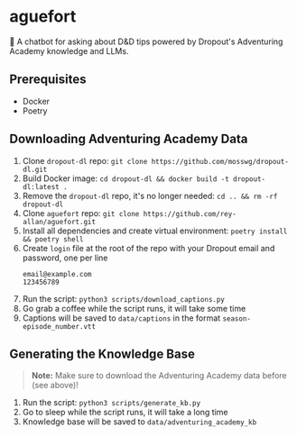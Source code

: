 # aguefort

:game_die: A chatbot for asking about D&amp;D tips powered by Dropout's Adventuring Academy knowledge and LLMs.

## Prerequisites

- Docker
- Poetry

## Downloading Adventuring Academy Data

1. Clone `dropout-dl` repo: `git clone https://github.com/mosswg/dropout-dl.git`
2. Build Docker image: `cd dropout-dl && docker build -t dropout-dl:latest .`
3. Remove the `dropout-dl` repo, it's no longer needed: `cd .. && rm -rf dropout-dl`
4. Clone `aguefort` repo: `git clone https://github.com/rey-allan/aguefort.git`
5. Install all dependencies and create virtual environment: `poetry install && poetry shell`
6. Create `login` file at the root of the repo with your Dropout email and password, one per line
   ```
   email@example.com
   123456789
   ```
7. Run the script: `python3 scripts/download_captions.py`
8. Go grab a coffee while the script runs, it will take some time
9. Captions will be saved to `data/captions` in the format `season-episode_number.vtt`

## Generating the Knowledge Base

> **Note:** Make sure to download the Adventuring Academy data before (see above)!

1. Run the script: `python3 scripts/generate_kb.py`
2. Go to sleep while the script runs, it will take a long time
3. Knowledge base will be saved to `data/adventuring_academy_kb`
